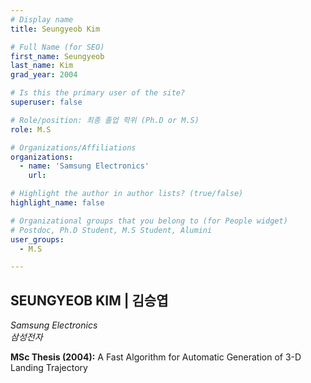 ```yaml
---
# Display name
title: Seungyeob Kim

# Full Name (for SEO)
first_name: Seungyeob
last_name: Kim
grad_year: 2004

# Is this the primary user of the site?
superuser: false

# Role/position: 최종 졸업 학위 (Ph.D or M.S)
role: M.S

# Organizations/Affiliations
organizations:
  - name: 'Samsung Electronics'
    url: 

# Highlight the author in author lists? (true/false)
highlight_name: false

# Organizational groups that you belong to (for People widget)
# Postdoc, Ph.D Student, M.S Student, Alumini
user_groups: 
  - M.S

---
```


<!----- 이름" **별표2개 사이에 적을것** ----->

## **SEUNGYEOB KIM | 김승엽** 

<!----- 현재 직위/직장: *별표 사이에 적을것*----->

*Samsung Electronics*</br>
*삼성전자*</br>

<!----- 학위논문 및 졸업연도(박사): 없으면 삭제----->



<!----- 학위논문 및 졸업연도(석사): 없으면 삭제----->

**MSc Thesis (2004):** A Fast Algorithm for Automatic Generation of 3-D Landing Trajectory

<!-----  Biography: 없으면 아래 공란----> </br> 



<!------------------------------------>
</br> 
